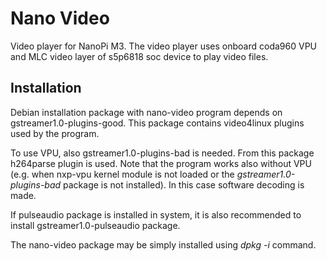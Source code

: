 # Nano Video

Video player for NanoPi M3. The video player uses onboard coda960 VPU 
and MLC video layer of s5p6818 soc device to play video files.

## Installation

Debian installation package with nano-video program depends on
gstreamer1.0-plugins-good. This package contains video4linux plugins used by
the program.

To use VPU, also gstreamer1.0-plugins-bad is needed. From this package
h264parse plugin is used. Note that the program works also without VPU
(e.g. when nxp-vpu kernel module is not loaded or the _gstreamer1.0-plugins-bad_
package is not installed). In this case software decoding is made.

If pulseaudio package is installed in system, it is also recommended to
install gstreamer1.0-pulseaudio package.

The nano-video package may be simply installed using _dpkg -i_ command.
